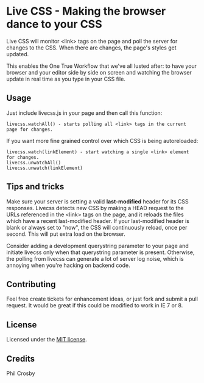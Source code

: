 Live CSS - Making the browser dance to your CSS
===============================================
Live CSS will monitor &lt;link&gt; tags on the page and poll the server for changes to the CSS. When there are changes, the page's styles get updated.

This enables the One True Workflow that we've all lusted after: to have your browser and your editor side by side on screen and watching the browser update in real time as you type in your CSS file.

Usage
-----
Just include livecss.js in your page and then call this function:

    livecss.watchAll() - starts polling all <link> tags in the current page for changes.

If you want more fine grained control over which CSS is being autoreloaded:

    livecss.watch(linkElement) - start watching a single <link> element for changes.
    livecss.unwatchAll()
    livecss.unwatch(linkElement)

Tips and tricks
---------------
Make sure your server is setting a valid **last-modified** header for its CSS responses. Livecss detects new CSS by making a HEAD request to the URLs referenced in the &lt;link&gt; tags on the page, and it reloads the files which have a recent last-modified header. If your last-modified header is blank or always set to "now", the CSS will continuously reload, once per second. This will put extra load on the browser.

Consider adding a development querystring parameter to your page and initiate livecss only when that querystring parameter is present. Otherwise, the polling from livecss can generate a lot of server log noise, which is annoying when you're hacking on backend code.

Contributing
------------
Feel free create tickets for enhancement ideas, or just fork and submit a pull request. It would be great if this could be modified to work in IE 7 or 8.

License
-------
Licensed under the [MIT license](http://www.opensource.org/licenses/mit-license.php).

Credits
-------
Phil Crosby